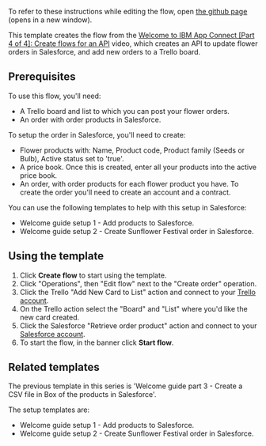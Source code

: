 To refer to these instructions while editing the flow, open [the github page](https://github.com/ot4i/app-connect-templates/blob/main/resources/markdown/Welcome%20guide%20part%204%20-%20Flower%20order%20API_instructions.md) (opens in a new window).

This template creates the flow from the [Welcome to IBM App Connect [Part 4 of 4]: Create flows for an API](https://www.youtube.com/watch?v=RgYAIl5lXt4&list=PL_4RxtD-BL5tKxx9GiR2BH146ZUC21cOp) video, which creates an API to update flower orders in Salesforce, and add new orders to a Trello board.

## Prerequisites

To use this flow, you'll need:
* A Trello board and list to which you can post your flower orders.
* An order with order products in Salesforce.

To setup the order in Salesforce, you'll need to create:
* Flower products with: Name, Product code, Product family (Seeds or Bulb), Active status set to 'true'.
* A price book. Once this is created, enter all your products into the active price book.
* An order, with order products for each flower product you have. To create the order you'll need to create an account and a  contract.

You can use the following templates to help with this setup in Salesforce:
* Welcome guide setup 1 - Add products to Salesforce.
* Welcome guide setup 2 - Create Sunflower Festival order in Salesforce.

## Using the template

1. Click **Create flow** to start using the template.
1. Click "Operations", then "Edit flow" next to the "Create order" operation.
1. Click the Trello "Add New Card to List" action and connect to your [Trello account](https://ibm.biz/aastrello).
1. On the Trello action select the "Board" and "List" where you'd like the new card created.
1. Click the Salesforce "Retrieve order product" action and connect to your [Salesforce account](https://ibm.biz/aassalesforce).
1. To start the flow, in the banner click **Start flow**.

## Related templates

The previous template in this series is 'Welcome guide part 3 - Create a CSV file in Box of the products in Salesforce'.

The setup templates are:
* Welcome guide setup 1 - Add products to Salesforce.
* Welcome guide setup 2 - Create Sunflower Festival order in Salesforce.
